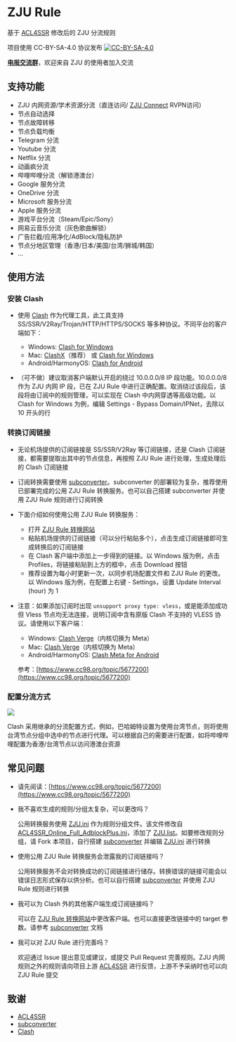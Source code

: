 # ZJU Rule

基于 [ACL4SSR](https://github.com/ACL4SSR/ACL4SSR/tree/master) 修改后的 ZJU 分流规则

项目使用 CC-BY-SA-4.0 协议发布 [![CC-BY-SA-4.0](https://licensebuttons.net/l/by-sa/4.0/88x31.png)](https://creativecommons.org/licenses/by-sa/4.0/deed.zh)

**[电报交流群](https://t.me/zjuers)**，欢迎来自 ZJU 的使用者加入交流

## 支持功能

+ ZJU 内网资源/学术资源分流（直连访问/ [ZJU Connect](https://github.com/Mythologyli/zju-connect) RVPN访问）
+ 节点自动选择
+ 节点故障转移
+ 节点负载均衡
+ Telegram 分流
+ Youtube 分流
+ Netflix 分流
+ 动画疯分流
+ 哔哩哔哩分流（解锁港澳台）
+ Google 服务分流
+ OneDrive 分流
+ Microsoft 服务分流
+ Apple 服务分流
+ 游戏平台分流（Steam/Epic/Sony）
+ 网易云音乐分流（灰色歌曲解锁）
+ 广告拦截/应用净化/AdBlock/隐私防护
+ 节点分地区管理（香港/日本/美国/台湾/狮城/韩国）
+ ...

## 使用方法

### 安装 Clash

+ 使用 [Clash](https://github.com/Dreamacro/clash) 作为代理工具，此工具支持 SS/SSR/V2Ray/Trojan/HTTP/HTTPS/SOCKS 等多种协议。不同平台的客户端如下：

  + Windows: [Clash for Windows](https://github.com/Fndroid/clash_for_windows_pkg/releases)
  + Mac: [ClashX](https://github.com/yichengchen/clashX/releases)（推荐） 或 [Clash for Windows](https://github.com/Fndroid/clash_for_windows_pkg/releases)
  + Android/HarmonyOS: [Clash for Android](https://github.com/Kr328/ClashForAndroid/releases)

+ （可不做）建议取消客户端默认开启的绕过 10.0.0.0/8 IP 段功能。10.0.0.0/8 作为 ZJU 内网 IP 段，已在 ZJU Rule 中进行正确配置。取消绕过该段后，该段将由订阅中的规则管理，可以实现在 Clash 中内网穿透等高级功能。以 Clash for Windows 为例，编辑 Settings - Bypass Domain/IPNet，去除以 10 开头的行

### 转换订阅链接

+ 无论机场提供的订阅链接是 SS/SSR/V2Ray 等订阅链接，还是 Clash 订阅链接，都需要提取出其中的节点信息，再按照 ZJU Rule 进行处理，生成处理后的 Clash 订阅链接

+ 订阅转换需要使用 [subconverter](https://github.com/tindy2013/subconverter)。subconverter 的部署较为复杂，推荐使用已部署完成的公用 ZJU Rule 转换服务。也可以自己搭建 subconverter 并使用 ZJU Rule 规则进行订阅转换

+ 下面介绍如何使用公用 ZJU Rule 转换服务：

  + 打开 [ZJU Rule 转换网站](https://zjurule.xyz/)
  + 粘贴机场提供的订阅链接（可以分行粘贴多个），点击生成订阅链接即可生成转换后的订阅链接
  + 在 Clash 客户端中添加上一步得到的链接。以 Windows 版为例，点击 Profiles，将链接粘贴到上方的框中，点击 Download 按钮
  + 推荐设置为每小时更新一次，以同步机场配置文件和 ZJU Rule 的更改。以 Windows 版为例，在配置上右键 - Settings，设置 Update Interval (hour) 为 1

+ 注意：如果添加订阅时出现 `unsupport proxy type: vless`，或是能添加成功但 Vless 节点均无法连接，说明订阅中含有原版 Clash 不支持的 VLESS 协议。请使用以下客户端：

  + Windows: [Clash Verge](https://github.com/zzzgydi/clash-verge/releases)（内核切换为 Meta）
  + Mac: [Clash Verge](https://github.com/zzzgydi/clash-verge/releases)（内核切换为 Meta）
  + Android/HarmonyOS: [Clash Meta for Android](https://github.com/MetaCubeX/ClashMetaForAndroid)

  参考：[https://www.cc98.org/topic/5677200](https://www.cc98.org/topic/5677200)

### 配置分流方式

![](docs/clash.png)

Clash 采用继承的分流配置方式，例如，巴哈姆特设置为使用台湾节点，则将使用台湾节点分组中选中的节点进行代理。可以根据自己的需要进行配置，如将哔哩哔哩配置为香港/台湾节点以访问港澳台资源

## 常见问题

+ 请先阅读：[https://www.cc98.org/topic/5677200](https://www.cc98.org/topic/5677200)

+ 我不喜欢生成的规则/分组太复杂，可以更改吗？

  公用转换服务使用 [ZJU.ini](https://github.com/ZJU-Rule/ZJU-Rule/blob/master/Clash/config/ZJU.ini) 作为规则分组文件。该文件修改自 [ACL4SSR_Online_Full_AdblockPlus.ini](https://github.com/ZJU-Rule/ZJU-Rule/blob/master/Clash/config/ACL4SSR_Online_Full_AdblockPlus.ini)，添加了 [ZJU.list](https://github.com/ZJU-Rule/ZJU-Rule/blob/master/Clash/ZJU.list)。如要修改规则分组，请 Fork 本项目，自行搭建 [subconverter](https://github.com/tindy2013/subconverter) 并编辑 [ZJU.ini](https://github.com/ZJU-Rule/ZJU-Rule/blob/master/Clash/config/ZJU.ini) 进行转换

+ 使用公用 ZJU Rule 转换服务会泄露我的订阅链接吗？

  公用转换服务不会对转换成功的订阅链接进行储存。转换错误的链接可能会以错误日志形式保存以供分析。也可以自行搭建 [subconverter](https://github.com/tindy2013/subconverter) 并使用 ZJU Rule 规则进行转换

+ 我可以为 Clash 外的其他客户端生成订阅链接吗？
  
  可以在 [ZJU Rule 转换网站](https://zjurule.xyz/)中更改客户端。也可以直接更改链接中的 target 参数。请参考 [subconverter](https://github.com/tindy2013/subconverter) 文档

+ 我可以对 ZJU Rule 进行完善吗？

  欢迎通过 Issue 提出意见或建议，或提交 Pull Request 完善规则。ZJU 内网规则之外的规则请向项目上游 [ACL4SSR](https://github.com/ACL4SSR/ACL4SSR/tree/master) 进行反馈，上游不予采纳时也可以向 ZJU Rule 提交

## 致谢

+ [ACL4SSR](https://github.com/ACL4SSR/ACL4SSR/tree/master)
+ [subconverter](https://github.com/tindy2013/subconverter)
+ [Clash](https://github.com/Dreamacro/clash)